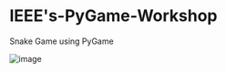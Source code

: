 # IEEE's-PyGame-Workshop
Snake Game using PyGame

![image](https://user-images.githubusercontent.com/95357259/210915720-34279327-c5fc-41c9-8066-1eb331989ac5.png)


